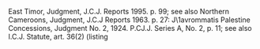 East Timor, Judgment, J.C.J. Reports 1995. p. 99; see also Northern Cameroons, Judgment, J.C.J Reports 1963. p. 27: J\1avrommatis Palestine Concessions, Judgment No. 2, 1924. P.CJ.J. Series A, No. 2, p. 11; see also I.C.J. Statute, art. 36(2) (listing
